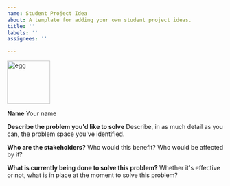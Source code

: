 ```yaml
---
name: Student Project Idea
about: A template for adding your own student project ideas.
title: ''
labels: ''
assignees: ''

---
```


<img src="https://external-content.duckduckgo.com/iu/?u=https%3A%2F%2Ftse1.mm.bing.net%2Fth%3Fid%3DOIP.J6NA2s8aWzW3d955iSVNpAHaLM%26pid%3DApi&f=1" width="100" alt="egg" />

**Name**
Your name

**Describe the problem you'd like to solve**
Describe, in as much detail as you can, the problem space you've identified.

**Who are the stakeholders?**
Who would this benefit? Who would be affected by it?

**What is currently being done to solve this problem?**
Whether it's effective or not, what is in place at the moment to solve this problem?

